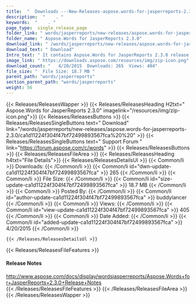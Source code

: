 ```yaml
---
title:  "  Downloads ---New-Releases-aspose.words-for-jasperreports-2.3.0 . " 
description:  "    . " 
keywords:  "    . " 
page_type:  single_release_page
folder_link: " words/jasperreports/new-releases/aspose.words-for-jasperreports-2.3.0/"
folder_name: " Aspose.Words for JasperReports 2.3.0"
download_link: " /words/jasperreports/new-releases/aspose.words-for-jasperreports-2.3.0/ca1d11224f304f47bf72499893567fca"
download_text: " Download"
Intro_text: " It contains Aspose.Words for JasperReports 2.3.0 release."
image_link: " https://downloads.aspose.com/resources/img/zip-icon.png"
download_count: "   4/20/2015  Downloads: 265  Views: 404"
file_size: "  File Size: 18.7 MB "
parent_path: "words/jasperreports"
section_parent_path: "words/jasperreports"
weight: 56 
---
```


{{< Releases/ReleasesWapper >}}
  {{< Releases/ReleasesHeading H2txt=" Aspose.Words for JasperReports 2.3.0" imagelink="/resources/img/zip-icon.png">}}
  {{< Releases/ReleasesButtons >}}
    {{< Releases/ReleasesSingleButtons text=" Download" link="/words/jasperreports/new-releases/aspose.words-for-jasperreports-2.3.0/ca1d11224f304f47bf72499893567fca%20%20" >}}
    {{< Releases/ReleasesSingleButtons text=" Support Forum " link="https://forum.aspose.com/c/words" >}}
  {{< Releases/ReleasesButtons >}}
  {{< Releases/ReleasesFileArea >}}
    {{< Releases/ReleasesHeading h4txt="File Details">}}
    {{< Releases/ReleasesDetailsUl >}}
            {{< Common/li  >}} Downloads: {{< /Common/li >}} 
      {{< Common/li id="dwn-update-ca1d11224f304f47bf72499893567fca" >}} 265 {{< /Common/li >}} 
      {{< Common/li  >}} File Size: {{< /Common/li >}} 
      {{< Common/li id="size-update-ca1d11224f304f47bf72499893567fca" >}} 18.7 MB {{< /Common/li >}} 
      {{< Common/li  >}} Posted By: {{< /Common/li >}} 
      {{< Common/li id="author-update-ca1d11224f304f47bf72499893567fca" >}} buddylancer {{< /Common/li >}} 
      {{< Common/li  >}} Views: {{< /Common/li >}} 
      {{< Common/li id="view-update-ca1d11224f304f47bf72499893567fca" >}} 405 {{< /Common/li >}} 
      {{< Common/li  >}} Date Added: {{< /Common/li >}} 
      {{< Common/li id="added-update-ca1d11224f304f47bf72499893567fca" >}} 4/20/2015 {{< /Common/li >}} 

    {{< /Releases/ReleasesDetailsUl >}}

  {{< Releases/ReleasesFileFeatures >}}
      <h4>Release Notes</h4><div><a href="http://www.aspose.com/docs/display/wordsjasperreports/Aspose.Words+for+JasperReports+2.3.0+Release+Notes">http://www.aspose.com/docs/display/wordsjasperreports/Aspose.Words+for+JasperReports+2.3.0+Release+Notes</a></div>
  {{< /Releases/ReleasesFileFeatures >}}
 {{< /Releases/ReleasesFileArea >}}
{{< /Releases/ReleasesWapper >}}


